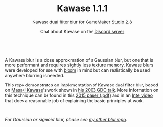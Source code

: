 <h1 align="center">Kawase 1.1.1</h1>

<p align="center">Kawase dual filter blur for GameMaker Studio 2.3</p>

<p align="center">Chat about Kawase on the <a href="https://discord.gg/8krYCqr">Discord server</a></p>

&nbsp;

&nbsp;

A Kawase blur is a close approximation of a Gaussian blur, but one that is more performant and requires slightly less texture memory. Kawase blurs were developed for use with [bloom](https://en.wikipedia.org/wiki/Bloom_(shader_effect)) in mind but can realistically be used anywhere blurring is needed.

This repo demonstrates an implementation of Kawase dual filter blur, based on [Masaki Kawase](https://www.mobygames.com/developer/sheet/view/developerId,180202/)'s work shown in [his 2003 GDC talk](http://genderi.org/frame-buffer-postprocessing-effects-in-double-s-t-e-a-l-wreckl.html). More information on this technique can be found in this [2015 paper (.pdf)](https://www.google.com/url?sa=t&rct=j&q=&esrc=s&source=web&cd=&ved=2ahUKEwiXnODw6sjrAhUmURUIHQGGCk8QFjABegQIBxAB&url=https%3A%2F%2Fcommunity.arm.com%2Fcfs-file%2F__key%2Fcommunityserver-blogs-components-weblogfiles%2F00-00-00-20-66%2Fsiggraph2015_2D00_mmg_2D00_marius_2D00_notes.pdf&usg=AOvVaw2otMNeBGkUDF69DPlh-jPz) and in an [Intel video](https://software.intel.com/content/www/us/en/develop/videos/improving-real-time-gpu-based-image-blur-algorithms-kawase-blur-and-moving-box-averages.html) that does a reasonable job of explaining the basic principles at work.

&nbsp;

*For Gaussian or sigmoid blur, please see [my other blur repo](https://github.com/JujuAdams/blurs).*
